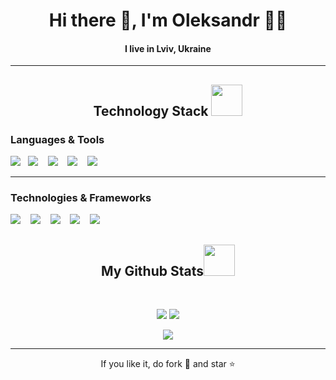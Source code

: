 <h1 align='center'> Hi there 👋, I'm Oleksandr  👨‍💻 </h1>
<h4 align='center'>I live in Lviv, Ukraine</h4>
<hr>
<h2 align="center">Technology Stack <img src="https://github.com/ritik307/ritik307/blob/main/images/laptop.gif" width="50"></h2>

<h3 >Languages & Tools</h5>
<p >
  
  <img src="https://img.shields.io/badge/JavaScript-F7DF1E?style=for-the-badge&logo=javascript&logoColor=black" />&nbsp;&nbsp;
  <img src="https://img.shields.io/badge/-C-brightgreen?style=for-the-badge&logo=C&logoColor=%23A8B9CC&color=grey" /> &nbsp;&nbsp;
  <img src="https://img.shields.io/badge/-C%2B%2B-brightgreen?style=for-the-badge&logo=C%2B%2B&logoColor=white&color=%2300599C"> &nbsp;&nbsp;
  <img src="https://img.shields.io/badge/-C%23-brightgreen?style=for-the-badge&logo=csharp&logoColor=white&color=%2377216F"> &nbsp;&nbsp;
  <img src="https://img.shields.io/badge/microsoft_sql_server-%23CC2927?style=for-the-badge&logo=microsoft-sql-server">&nbsp;&nbsp;

</p>

<hr>
<h3 >Technologies & Frameworks</h5>
<p>
    <img src="https://img.shields.io/badge/-ASP.NET-brightgreen?style=for-the-badge&logo=dotnet&logoColor=white&color=%2377216F"/> &nbsp;&nbsp;
    <img src="https://img.shields.io/badge/html5%20-%23e34f26.svg?&style=for-the-badge&logo=html5&logoColor=white" /> &nbsp;&nbsp;
    <img src="https://img.shields.io/badge/CSS3-1572B6?&style=for-the-badge&logo=css3&logoColor=white" /> &nbsp;&nbsp;
    <img src="https://img.shields.io/badge/Bootstrap-563D7C?style=for-the-badge&logo=bootstrap&logoColor=white"> &nbsp;&nbsp;
    <img src="https://img.shields.io/badge/-Entity_Framework-%2377216F?style=for-the-badge&logoColor=white"> &nbsp;&nbsp;
</p>
<h2 align="center">
  My Github Stats<img src="https://media.giphy.com/media/VgCDAzcKvsR6OM0uWg/giphy.gif" width="50">
</h2>
 
<br>

<p align = "center">
  <img  src = "https://github-readme-stats.vercel.app/api?username=Fire-sleg&show_icons=true&theme=radical&line_height=27">
  <img src = "https://github-readme-stats.vercel.app/api/top-langs/?username=Fire-sleg&hide=html,css,java,shaderlab,kotlin,hlsl&theme=radical">
</p>

<p align = "center">
 <img  src="https://github-readme-streak-stats.herokuapp.com/?user=Fire-sleg&show_icons=true&locale=en&layout=compact&theme=radical&line_height=0" />
</p> 

<hr>
<p align="center">If you like it, do fork 🍴 and star ⭐</p>

